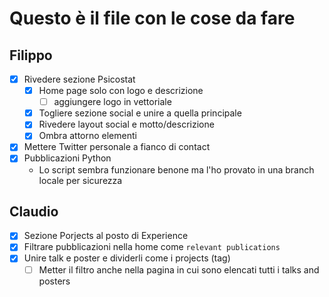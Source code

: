 # Questo è il file con le cose da fare

## Filippo

- [x] Rivedere sezione Psicostat
    - [x] Home page solo con logo e descrizione
      - [ ] aggiungere logo in vettoriale
    - [x] Togliere sezione social e unire a quella principale
    - [x] Rivedere layout social e motto/descrizione
    - [x] Ombra attorno elementi
- [x] Mettere Twitter personale a fianco di contact
- [x] Pubblicazioni Python
    - Lo script sembra funzionare benone ma l'ho provato in una branch locale per sicurezza

## Claudio

- [X] Sezione Porjects al posto di Experience
- [X] Filtrare pubblicazioni nella home come `relevant publications`
- [X] Unire talk e poster e dividerli come i projects (tag)
    -[ ] Metter il filtro anche nella pagina in cui sono elencati tutti i talks and posters